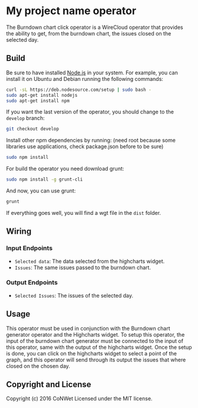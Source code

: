 My project name operator
======================

The Burndown chart click operator is a WireCloud operator that provides the ability to get, from the burndown chart, the issues closed on the selected day.


Build
-----

Be sure to have installed [Node.js](http://node.js) in your system. For example, you can install it on Ubuntu and Debian running the following commands:

```bash
curl -sL https://deb.nodesource.com/setup | sudo bash -
sudo apt-get install nodejs
sudo apt-get install npm
```

If you want the last version of the operator, you should change to the `develop` branch:

```bash
git checkout develop
```

Install other npm dependencies by running: (need root because some libraries use applications, check package.json before to be sure)

```bash
sudo npm install
```

For build the operator you need download grunt:

```bash
sudo npm install -g grunt-cli
```

And now, you can use grunt:

```bash
grunt
```

If everything goes well, you will find a wgt file in the `dist` folder.

## Wiring

### Input Endpoints

- `Selected data`: The data selected from the highcharts widget. 
- `Issues`: The same issues passed to the burndown chart.

### Output Endpoints

- `Selected Issues`: The issues of the selected day.

## Usage

This operator must be used in conjunction with the Burndown chart generator operator and the Highcharts widget. 
To setup this operator, the input of the burndown chart generator must be connected to the input of this operator, same with the output of the highcharts widget.
Once the setup is done, you can click on the highcharts widget to select a point of the graph, and this operator will send through its output the issues that where closed on the chosen day.

## Copyright and License

Copyright (c) 2016 CoNWet
Licensed under the MIT license.
